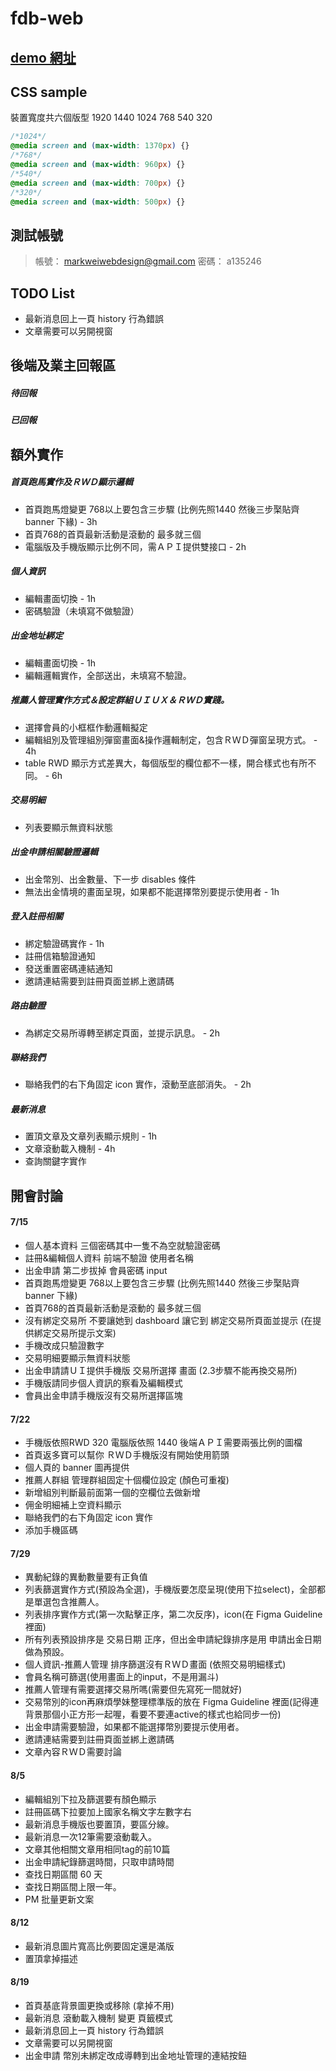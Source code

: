 # fdb-web

## [demo 網址](https://livepower0815.github.io/fdb-web/dist/)

## CSS sample
裝置寬度共六個版型 1920 1440 1024 768 540 320

``` css
/*1024*/ 
@media screen and (max-width: 1370px) {}
/*768*/
@media screen and (max-width: 960px) {}
/*540*/
@media screen and (max-width: 700px) {}
/*320*/
@media screen and (max-width: 500px) {}
```

## 測試帳號
> 帳號： markweiwebdesign@gmail.com
> 密碼： a135246

## TODO List
- 最新消息回上一頁 history 行為錯誤
- 文章需要可以另開視窗
## 後端及業主回報區
##### 待回報

##### 已回報


## 額外實作
##### 首頁跑馬實作及ＲＷＤ顯示邏輯
- 首頁跑馬燈變更 768以上要包含三步驟 (比例先照1440 然後三步棸貼齊 banner 下緣) - 3h
- 首頁768的首頁最新活動是滾動的 最多就三個
- 電腦版及手機版顯示比例不同，需ＡＰＩ提供雙接口 - 2h

##### 個人資訊
- 編輯畫面切換  - 1h
- 密碼驗證（未填寫不做驗證）

##### 出金地址綁定
- 編輯畫面切換   - 1h
- 編輯邏輯實作，全部送出，未填寫不驗證。

##### 推薦人管理實作方式＆設定群組ＵＩＵＸ＆ＲＷＤ實踐。
- 選擇會員的小框框作動邏輯擬定
- 編輯組別及管理組別彈窗畫面&操作邏輯制定，包含ＲＷＤ彈窗呈現方式。  - 4h
- table RWD 顯示方式差異大，每個版型的欄位都不一樣，開合樣式也有所不同。   - 6h

##### 交易明細
- 列表要顯示無資料狀態

##### 出金申請相關驗證邏輯
- 出金幣別、出金數量、下一步 disables 條件
- 無法出金情境的畫面呈現，如果都不能選擇幣別要提示使用者 - 1h

##### 登入註冊相關
- 綁定驗證碼實作 - 1h
- 註冊信箱驗證通知
- 發送重置密碼連結通知
- 邀請連結需要到註冊頁面並綁上邀請碼

##### 路由驗證
- 為綁定交易所導轉至綁定頁面，並提示訊息。  - 2h

##### 聯絡我們
- 聯絡我們的右下角固定 icon 實作，滾動至底部消失。 - 2h

##### 最新消息
- 置頂文章及文章列表顯示規則 - 1h
- 文章滾動載入機制 - 4h
- 查詢關鍵字實作

## 開會討論
#### 7/15
- 個人基本資料 三個密碼其中一隻不為空就驗證密碼
- 註冊&編輯個人資料 前端不驗證 使用者名稱
- 出金申請 第二步拔掉 會員密碼 input
- 首頁跑馬燈變更 768以上要包含三步驟 (比例先照1440 然後三步棸貼齊 banner 下緣)
- 首頁768的首頁最新活動是滾動的 最多就三個
- 沒有綁定交易所 不要讓她到 dashboard 讓它到 綁定交易所頁面並提示 (在提供綁定交易所提示文案)
- 手機改成只驗證數字
- 交易明細要顯示無資料狀態
- 出金申請請ＵＩ提供手機版 交易所選擇 畫面 (2.3步驟不能再換交易所)
- 手機版請同步個人資訊的察看及編輯模式
- 會員出金申請手機版沒有交易所選擇區塊

#### 7/22
- 手機版依照RWD 320 電腦版依照 1440 後端ＡＰＩ需要兩張比例的圖檔
- 首頁返多寶可以幫你 ＲＷＤ手機版沒有開始使用箭頭
- 個人頁的 banner 圖再提供
- 推薦人群組 管理群組固定十個欄位設定 (顏色可重複)
- 新增組別判斷最前面第一個的空欄位去做新增
- 佣金明細補上空資料顯示
- 聯絡我們的右下角固定 icon 實作
- 添加手機區碼

#### 7/29
- 異動紀錄的異動數量要有正負值
- 列表篩選實作方式(預設為全選)，手機版要怎麼呈現(使用下拉select)，全部都是單選包含推薦人。
- 列表排序實作方式(第一次點擊正序，第二次反序)，icon(在 Figma Guideline 裡面)
- 所有列表預設排序是 交易日期 正序，但出金申請紀錄排序是用 申請出金日期 做為預設。
- 個人資訊-推薦人管理 排序篩選沒有ＲＷＤ畫面 (依照交易明細樣式)
- 會員名稱可篩選(使用畫面上的input，不是用漏斗)
- 推薦人管理有需要選擇交易所嗎(需要但先寫死一間就好)
- 交易幣別的icon再麻煩學妹整理標準版的放在 Figma Guideline 裡面(記得連背景那個小正方形一起喔，看要不要連active的樣式也給同步一份)
- 出金申請需要驗證，如果都不能選擇幣別要提示使用者。
- 邀請連結需要到註冊頁面並綁上邀請碼
- 文章內容ＲＷＤ需要討論

#### 8/5
- 編輯組別下拉及篩選要有顏色顯示
- 註冊區碼下拉要加上國家名稱文字左數字右
- 最新消息手機版也要置頂，要區分線。
- 最新消息一次12筆需要滾動載入。
- 文章其他相關文章用相同tag的前10篇
- 出金申請紀錄篩選時間，只取申請時間
- 查找日期區間 60 天
- 查找日期區間上限一年。
- PM 批量更新文案

#### 8/12
- 最新消息圖片寬高比例要固定還是滿版
- 置頂拿掉描述

#### 8/19
- 首頁基底背景圖更換或移除 (拿掉不用)
- 最新消息 滾動載入機制 變更 頁籤模式
- 最新消息回上一頁 history 行為錯誤
- 文章需要可以另開視窗
- 出金申請 幣別未綁定改成導轉到出金地址管理的連結按鈕